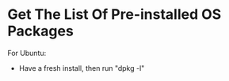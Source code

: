Get The List Of Pre-installed OS Packages
=========================================

For Ubuntu:
- Have a fresh install, then run "dpkg -l"
